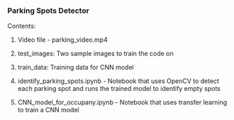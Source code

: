 ### Parking Spots Detector

Contents:

1. Video file - parking_video.mp4

2. test_images: Two sample images to train the code on

3. train_data: Training data for CNN model

4. identify_parking_spots.ipynb - Notebook that uses OpenCV to detect each parking spot and runs the trained model to identify empty spots

5. CNN_model_for_occupany.ipynb - Notebook that uses transfer learning to train a CNN model


